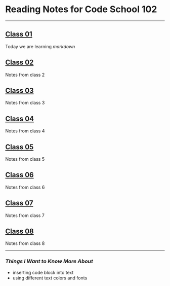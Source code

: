 # Reading Notes for Code School 102
_____

## [Class 01](/Reading-Notes/102/Class01)

Today we are learning *markdown*

## [Class 02](/Reading-Notes/102/Class02)

Notes from class 2

## [Class 03](/Reading-Notes/102/Class03)

Notes from class 3

## [Class 04](/Reading-Notes/102/Class04)

Notes from class 4

## [Class 05](/Reading-Notes/102/Class05)

Notes from class 5

## [Class 06](/Reading-Notes/102/Class06)

Notes from class 6

## [Class 07](/Reading-Notes/102/Class07)

Notes from class 7

## [Class 08](/Reading-Notes/102/Class08)

Notes from class 8

*****
### *Things I Want to Know More About*
- inserting code block into text
- using different text colors and fonts

